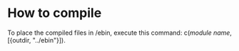 How to compile
==============

To place the compiled files in /ebin, execute this command:
c(*module name*, [{outdir, "../ebin"}]).